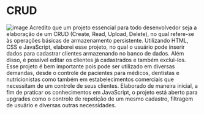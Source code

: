# CRUD
![image](https://user-images.githubusercontent.com/98494814/170297297-dd891702-4959-4b60-aced-c07460c3a7e6.png)
Acredito que um projeto essencial para todo desenvolvedor seja a elaboração de um CRUD (Create, Read, Upload, Delete), no qual refere-se às operações básicas de armazenamento persistente.
Utilizando HTML, CSS e JavaScript, elaborei esse projeto, no qual o usuário pode inserir dados para cadastrar clientes armazenando no banco de dados. Além disso, é possível editar os clientes já cadastrados e também exclui-los. 
Esse projeto é bem importante pois pode ser utilizado em diversas demandas, desde o controle de pacientes para médicos, dentistas e nutricionistas como também  em estabelecimentos comerciais que necessitam de um controle de seus clientes.
Elaborado de maneira inicial, a fim de praticar os conhecimentos em JavaScript, o projeto está aberto para upgrades como o controle de repetição de um mesmo cadastro, filtragem de usuário e diversas outras necessidades.
